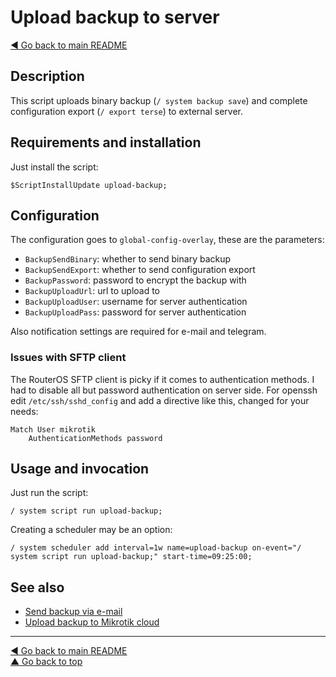Upload backup to server
=======================

[◀ Go back to main README](../README.md)

Description
-----------

This script uploads binary backup (`/ system backup save`) and complete
configuration export (`/ export terse`) to external server.

Requirements and installation
-----------------------------

Just install the script:

    $ScriptInstallUpdate upload-backup;

Configuration
-------------

The configuration goes to `global-config-overlay`, these are the parameters:

* `BackupSendBinary`: whether to send binary backup
* `BackupSendExport`: whether to send configuration export
* `BackupPassword`: password to encrypt the backup with
* `BackupUploadUrl`: url to upload to
* `BackupUploadUser`: username for server authentication
* `BackupUploadPass`: password for server authentication

Also notification settings are required for e-mail and telegram.

### Issues with SFTP client

The RouterOS SFTP client is picky if it comes to authentication methods.
I had to disable all but password authentication on server side. For openssh
edit `/etc/ssh/sshd_config` and add a directive like this, changed for your
needs:

    Match User mikrotik
        AuthenticationMethods password

Usage and invocation
--------------------

Just run the script:

    / system script run upload-backup;

Creating a scheduler may be an option:

    / system scheduler add interval=1w name=upload-backup on-event="/ system script run upload-backup;" start-time=09:25:00;

See also
--------

* [Send backup via e-mail](email-backup.md)
* [Upload backup to Mikrotik cloud](cloud-backup.md)

---
[◀ Go back to main README](../README.md)  
[▲ Go back to top](#top)
